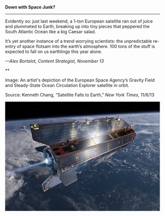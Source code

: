**Down with Space Junk?**

****

Evidently so: just last weekend, a 1-ton European satellite ran out of juice and plummeted to Earth, breaking up into tiny pieces that peppered the South Atlantic Ocean like a big Caesar salad.

It’s yet another instance of a trend worrying scientists: the unpredictable re-entry of space flotsam into the earth’s atmosphere. 100 tons of the stuff is expected to fall on us earthlings this year alone. 

*—Alex Bortolot, Content Strategist, November 13*

**

Image: An artist's depiction of the European Space Agency’s Gravity Field and Steady-State Ocean Circulation Explorer satellite in orbit.

Source: Kenneth Chang, “Satellite Falls to Earth,” *New York Times*, 11/6/13 

![](../images/13-11-13_2013.19_SpacejunkEDIT-1.jpeg)
